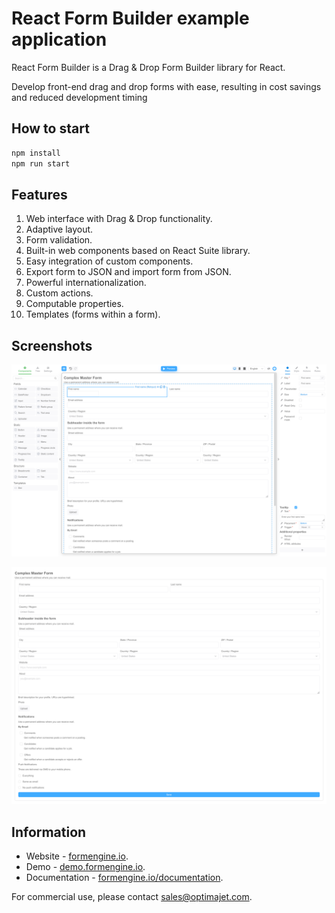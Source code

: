 # React Form Builder example application

React Form Builder is a Drag & Drop Form Builder library for React.

Develop front-end drag and drop forms with ease, resulting in cost savings and reduced development timing

## How to start

```bash
npm install
npm run start
```

## Features

1. Web interface with Drag & Drop functionality.
2. Adaptive layout.
3. Form validation.
4. Built-in web components based on React Suite library.
5. Easy integration of custom components.
6. Export form to JSON and import form from JSON.
7. Powerful internationalization.
8. Custom actions.
9. Computable properties.
10. Templates (forms within a form).

## Screenshots

[![Form Builder](./screenshots/builder.png "Form Builder")](https://demo.formengine.io)

[![Form Viewer](./screenshots/viewer.png "Form Viewer")](https://demo.formengine.io)

## Information

- Website - [formengine.io](https://formengine.io).
- Demo - [demo.formengine.io](https://demo.formengine.io).
- Documentation - [formengine.io/documentation](https://formengine.io/documentation).

For commercial use, please contact [sales@optimajet.com](mailto:sales@optimajet.com).
